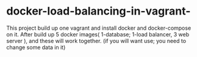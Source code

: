 # docker-load-balancing-in-vagrant-
This project build up one vagrant and install docker and docker-compose on it. After build up 5 docker images( 1-database; 1-load balancer, 3 web server ), and these will work together. (if you will want use; you need to change some data in it)
